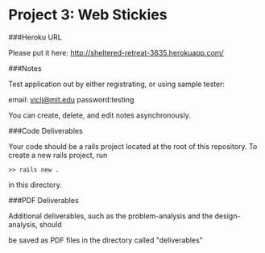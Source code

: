 Project 3: Web Stickies
========================

###Heroku URL

Please put it here: http://sheltered-retreat-3635.herokuapp.com/

###Notes

Test application out by either registrating, or using sample tester:

email: vicli@mit.edu
password:testing

You can create, delete, and edit notes asynchronously. 


###Code Deliverables

Your code should be a rails project located at the root of this repository. To
create a new rails project, run

    >> rails new .

in this directory.


###PDF Deliverables

Additional deliverables, such as the problem-analysis and the design-analysis, should

be saved as PDF files in the directory called "deliverables"

